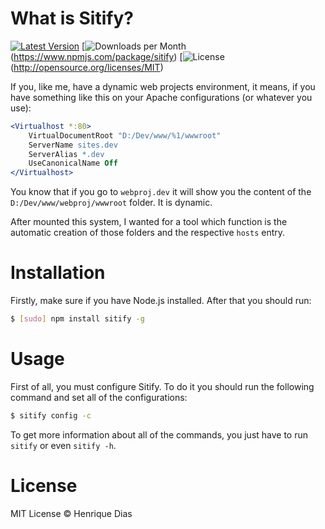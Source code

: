 # What is Sitify? 

[![Latest Version](https://img.shields.io/npm/v/sitify.svg)](https://www.npmjs.com/package/sitify) 
[![Downloads per Month](https://img.shields.io/npm/dm/localeval.svg)(https://www.npmjs.com/package/sitify)
[![License](https://img.shields.io/npm/l/express.svg)(http://opensource.org/licenses/MIT)

If you, like me, have a dynamic web projects environment, it means, if you have something like this on your Apache configurations (or whatever you use):

```Apache
<Virtualhost *:80>
    VirtualDocumentRoot "D:/Dev/www/%1/wwwroot"
    ServerName sites.dev
    ServerAlias *.dev
    UseCanonicalName Off
</Virtualhost>
```

You know that if you go to ```webproj.dev``` it will show you the content of the ```D:/Dev/www/webproj/wwwroot``` folder. It is dynamic.

After mounted this system, I wanted for a tool which function is the automatic creation of those folders and the respective ```hosts``` entry.

# Installation

Firstly, make sure if you have Node.js installed. After that you should run:

```bash
$ [sudo] npm install sitify -g
```

# Usage

First of all, you must configure Sitify. To do it you should run the following command and set all of the configurations:

```bash
$ sitify config -c
```

To get more information about all of the commands, you just have to run ```sitify``` or even ```sitify -h```.

# License

MIT License © Henrique Dias
